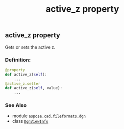 ﻿---
title: active_z property
second_title: Aspose.CAD for Python via .NET API References
description: 
type: docs
weight: 30
url: /aspose.cad.fileformats.dgn/dgnviewinfo/active_z/
is_root: false
---

## active_z property


Gets or sets the active z.
### Definition:
```python
@property
def active_z(self):
    ...
@active_z.setter
def active_z(self, value):
    ...
```

### See Also
* module [`aspose.cad.fileformats.dgn`](../../)
* class [`DgnViewInfo`](/cad/python-net/aspose.cad.fileformats.dgn/dgnviewinfo)
